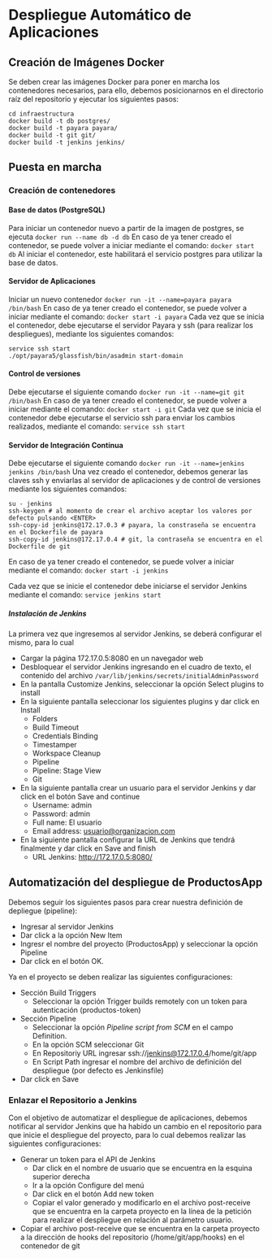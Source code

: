 # Despliegue Automático de Aplicaciones
## Creación de Imágenes Docker
Se deben crear las imágenes Docker para poner en marcha los contenedores necesarios, para ello, debemos posicionarnos en el directorio raíz del repositorio y ejecutar los siguientes pasos:
```
cd infraestructura
docker build -t db postgres/
docker build -t payara payara/
docker build -t git git/
docker build -t jenkins jenkins/
```
## Puesta en marcha
### Creación de contenedores
#### Base de datos (PostgreSQL)
Para iniciar un contenedor nuevo a partir de la imagen de postgres, se ejecuta
`docker run --name db -d db`
En caso de ya tener creado el contenedor, se puede volver a iniciar mediante el comando:
`docker start db`
Al iniciar el contenedor, este habilitará el servicio postgres para utilizar la base de datos.

#### Servidor de Aplicaciones
Iniciar un nuevo contenedor
`docker run -it --name=payara payara /bin/bash`
En caso de ya tener creado el contenedor, se puede volver a iniciar mediante el comando:
`docker start -i payara`
Cada vez que se inicia el contenedor, debe ejecutarse el servidor Payara y ssh (para realizar los despliegues), mediante los siguientes comandos:
```
service ssh start
./opt/payara5/glassfish/bin/asadmin start-domain
```

#### Control de versiones
Debe ejecutarse el siguiente comando
`docker run -it --name=git git /bin/bash`
En caso de ya tener creado el contenedor, se puede volver a iniciar mediante el comando:
`docker start -i git`
Cada vez que se inicia el contenedor debe ejecutarse el servicio ssh para enviar los cambios realizados, mediante el comando:
`service ssh start`

#### Servidor de Integración Continua
Debe ejecutarse el siguiente comando
`docker run -it --name=jenkins jenkins /bin/bash`
Una vez creado el contenedor, debemos generar las claves ssh y enviarlas al servidor de aplicaciones y de control de versiones mediante los siguientes comandos:
```
su - jenkins
ssh-keygen # al momento de crear el archivo aceptar los valores por defecto pulsando <ENTER>
ssh-copy-id jenkins@172.17.0.3 # payara, la constraseña se encuentra en el Dockerfile de payara
ssh-copy-id jenkins@172.17.0.4 # git, la contraseña se encuentra en el Dockerfile de git
```

En caso de ya tener creado el contenedor, se puede volver a iniciar mediante el comando:
`docker start -i jenkins`

Cada vez que se inicie el contenedor debe iniciarse el servidor Jenkins mediante el comando:
`service jenkins start`

##### Instalación de Jenkins
La primera vez que ingresemos al servidor Jenkins, se deberá configurar el mismo, para lo cual
 - Cargar la página 172.17.0.5:8080 en un navegador web
 - Desbloquear el servidor Jenkins ingresando en el cuadro de texto, el contenido del archivo `/var/lib/jenkins/secrets/initialAdminPassword`
 - En la pantalla Customize Jenkins, seleccionar la opción Select plugins to install
 - En la siguiente pantalla seleccionar los siguientes plugins y dar click en Install
	 - Folders
	 - Build Timeout
	 - Credentials Binding
	 - Timestamper
	 - Workspace Cleanup
	 - Pipeline
	 - Pipeline: Stage View
	 - Git
 - En la siguiente pantalla crear un usuario para el servidor Jenkins y dar click en el botón Save and continue
	 - Username: admin
	 - Password: admin
	 - Full name: El usuario
	 - Email address: usuario@organizacion.com
 - En la siguiente pantalla configurar la URL de Jenkins que tendrá finalmente y dar click en Save and finish
	 - URL Jenkins: http://172.17.0.5:8080/

## Automatización del despliegue de ProductosApp
Debemos seguir los siguientes pasos para crear nuestra definición de depliegue (pipeline):
- Ingresar al servidor Jenkins
- Dar click a la opción New Item
- Ingresr el nombre del proyecto (ProductosApp) y seleccionar la opción Pipeline
- Dar click en el botón OK.

Ya en el proyecto se deben realizar las siguientes configuraciones:
* Sección Build Triggers
	* Seleccionar la opción Trigger builds remotely con un token para autenticación (productos-token)
* Sección Pipeline
	* Seleccionar la opción *Pipeline script from SCM* en el campo Definition.
	* En la opción SCM seleccionar Git
	* En Repositoriy URL ingresar ssh://jenkins@172.17.0.4/home/git/app
	* En Script Path ingresar el nombre del archivo de definición del despliegue (por defecto es Jenkinsfile)
* Dar click en Save

### Enlazar el Repositorio a Jenkins
Con el objetivo de automatizar el despliegue de aplicaciones, debemos notificar al servidor Jenkins que ha habido un cambio en el repositorio para que inicie el despliegue del proyecto, para lo cual debemos realizar las siguientes configuraciones:
* Generar un token para el API de Jenkins
	* Dar click en el nombre de usuario que se encuentra en la esquina superior derecha
	* Ir a la opción Configure del menú
	* Dar click en el botón Add new token
	* Copiar el valor generado y modificarlo en el archivo post-receive que se encuentra en la carpeta proyecto en la línea de la petición para realizar el despliegue en relación al parámetro usuario.
* Copiar el archivo post-receive que se encuentra en la carpeta proyecto a la dirección de hooks del repositorio (/home/git/app/hooks) en el contenedor de git

